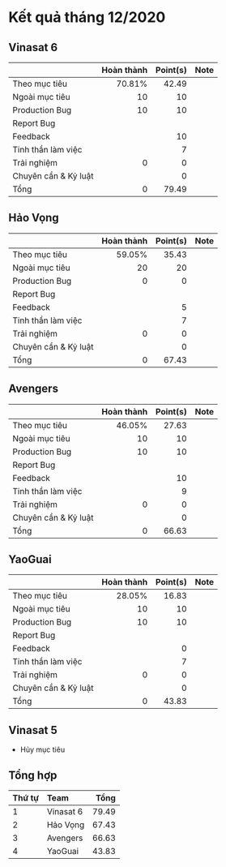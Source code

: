 # Kết quả tháng 12/2020

## Vinasat 6

|                  | Hoàn thành | Point(s)     | Note |
| :---             |    ----:   |  ---: | :--- |
| Theo mục tiêu    | 70.81% | 42.49 | |
| Ngoài mục tiêu   | 10     | 10     | |
| Production Bug   | 10     | 10     | |
| Report Bug       |        |        | |
| Feedback         |        | 10     | |
| Tinh thần làm việc|       | 7     | |
| Trải nghiệm      | 0      | 0      | |
| Chuyên cần & Kỷ luật         |        | 0     | |
| Tổng             | 0      | 79.49  | |

## Hảo Vọng

|                  | Hoàn thành | Point(s)     | Note |
| :---             |    ----:   |  ---: | :--- |
| Theo mục tiêu    | 59.05% | 35.43 | | 
| Ngoài mục tiêu   | 20     | 20     | | chức năng phụ của công cụ không nằm trong mục tiê
| Production Bug   | 0     | 0     | |
| Report Bug       |        |        | |
| Feedback         |        | 5     | |
| Tinh thần làm việc|       | 7     | |
| Trải nghiệm      | 0      | 0      | |
| Chuyên cần & Kỷ luật         |        | 0     | |
| Tổng             | 0      | 67.43  | |

## Avengers

|                  | Hoàn thành | Point(s)     | Note |
| :---             |    ----:   |  ---: | :--- |
| Theo mục tiêu    | 46.05% | 27.63 | |
| Ngoài mục tiêu   | 10     | 10     | |
| Production Bug   | 10     | 10     | |
| Report Bug       |        |        | |
| Feedback         |        | 10     | |
| Tinh thần làm việc|       | 9     | |
| Trải nghiệm      | 0      | 0      | |
| Chuyên cần & Kỷ luật         |        | 0     | |
| Tổng             | 0      | 66.63  | |

## YaoGuai

|                  | Hoàn thành | Point(s)     | Note |
| :---             |    ----:   |  ---: | :--- |
| Theo mục tiêu    | 28.05% | 16.83 | |
| Ngoài mục tiêu   | 10     | 10     | |
| Production Bug   | 10     | 10     | |
| Report Bug       |        |        | |
| Feedback         |        | 0     | |
| Tinh thần làm việc|       | 7     | |
| Trải nghiệm      | 0      | 0      | |
| Chuyên cần & Kỷ luật         |        | 0     | |
| Tổng             | 0      | 43.83  | |

## Vinasat 5
- Hủy mục tiêu

## Tổng hợp

| Thứ tự | Team | Tổng | 
| :--- | :--- | ---:     |
| 1 | Vinasat 6 | 79.49 |
| 2 | Hảo Vọng | 67.43  |
| 3 | Avengers  | 66.63  |
| 4 | YaoGuai  | 43.83 |

